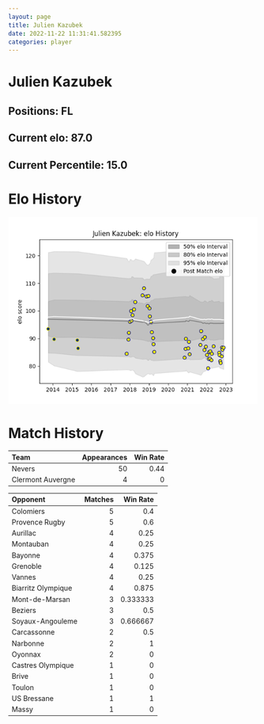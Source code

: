 ```yaml
---  
layout: page  
title: Julien Kazubek  
date: 2022-11-22 11:31:41.582395  
categories: player  
---
```

# Julien Kazubek

## Positions: FL

## Current elo: 87.0

## Current Percentile: 15.0

# Elo History


![elo history](history_JulienKazubek.png)
# Match History


| Team              |   Appearances |   Win Rate |
|:------------------|--------------:|-----------:|
| Nevers            |            50 |       0.44 |
| Clermont Auvergne |             4 |       0    |

| Opponent           |   Matches |   Win Rate |
|:-------------------|----------:|-----------:|
| Colomiers          |         5 |   0.4      |
| Provence Rugby     |         5 |   0.6      |
| Aurillac           |         4 |   0.25     |
| Montauban          |         4 |   0.25     |
| Bayonne            |         4 |   0.375    |
| Grenoble           |         4 |   0.125    |
| Vannes             |         4 |   0.25     |
| Biarritz Olympique |         4 |   0.875    |
| Mont-de-Marsan     |         3 |   0.333333 |
| Beziers            |         3 |   0.5      |
| Soyaux-Angouleme   |         3 |   0.666667 |
| Carcassonne        |         2 |   0.5      |
| Narbonne           |         2 |   1        |
| Oyonnax            |         2 |   0        |
| Castres Olympique  |         1 |   0        |
| Brive              |         1 |   0        |
| Toulon             |         1 |   0        |
| US Bressane        |         1 |   1        |
| Massy              |         1 |   0        |
